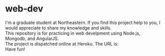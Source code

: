 # web-dev
I'm a graduate student at Northeastern. If you find this project help to you, I would appreciate to share my knowledge and skills.   
This repository is for practicing in web develpment using Node.js, Mongodb, and AngularJS.  
The project is dispatched online at Heroku. The URL is:  
Have fun!  
